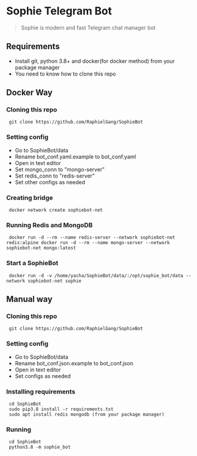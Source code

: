 
# Sophie Telegram Bot

>  Sophie is modern and fast Telegram chat manager bot

    
## Requirements  
  
+ Install git, python 3.8+ and docker(for docker method) from your package manager  
+ You need to know how to clone this repo  
  
  
## Docker Way  
  
### Cloning this repo  
	 git clone https://github.com/RaphielGang/SophieBot
### Setting config  
  
+ Go to SophieBot/data  
+ Rename bot_conf.yaml.example to bot_conf.yaml  
+ Open in text editor  
+ Set mongo_conn to "mongo-server"  
+ Set redis_conn to "redis-server"  
+ Set other configs as needed  
  
### Creating bridge  
	 docker network create sophiebot-net  
### Running Redis and MongoDB  
	 docker run -d --rm --name redis-server --network sophiebot-net redis:alpine docker run -d --rm --name mongo-server --network sophiebot-net mongo:latest  
### Start a SophieBot  
	 docker run -d -v /home/yacha/SophieBot/data/:/opt/sophie_bot/data --network sophiebot-net sophie   
  
## Manual way 
  
  
### Cloning this repo  
	 git clone https://github.com/RaphielGang/SophieBot
  
### Setting config  
  
+ Go to SophieBot/data  
+ Rename bot_conf.json.example to bot_conf.json  
+ Open in text editor  
+ Set configs as needed  
  
### Installing requirements  
	 cd SophieBot
	 sudo pip3.8 install -r requirements.txt
	 sudo apt install redis mongodb (from your package manager)
  
### Running  
  
	 cd SophieBot
	 python3.8 -m sophie_bot
